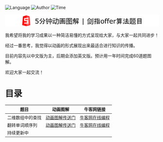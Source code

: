 ![Language](https://img.shields.io/badge/language-Java-brightgreen.svg) ![Author](https://img.shields.io/badge/author-David%20Chou-blue)
![Time](https://img.shields.io/badge/%E5%B7%A5%E7%A8%8B%E9%A2%84%E8%AE%A1-1%E5%B9%B4-yellow)


![Logo](logo.png)

我希望将我的学习成果以一种简洁易懂的方式呈现给大家，与大家一起共同进步！

经过一番思考，我觉得以动画的形式展现出来最适合进行知识的传播。

目前内容先以中文版为主，后期会添加英文版。预计用一年时间完成60道题图解。

欢迎大家一起交流！

# 目录

| 题目 | 动画图解 | 牛客网链接 |
|---|---|---|
| 二维数组中的查找 | [动画图解传送门](01.二维数组中的查找/二维数组中的查找.md) | [牛客网在线编程](https://www.nowcoder.com/practice/abc3fe2ce8e146608e868a70efebf62e?tpId=13&tqId=11154&tPage=1&rp=1&ru=/ta/coding-interviews&qru=/ta/coding-interviews/question-ranking) |
| 翻转单词顺序列 | [动画图解传送门](02.翻转单词顺序列/翻转单词顺序列.md) | [牛客网在线编程](https://www.nowcoder.com/practice/3194a4f4cf814f63919d0790578d51f3?tpId=13&tqId=11197&tPage=1&rp=1&ru=/ta/coding-interviews&qru=/ta/coding-interviews/question-ranking)
| 持续更新中 | |
